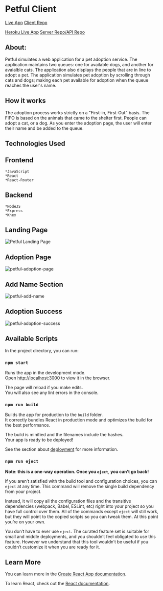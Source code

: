 # Petful Client
[Live App](https://petful-client-gamma.vercel.app)
[Client Repo](https://github.com/AngeloThinks/petful-client.git)

[Heroku Live App](https://pacific-chamber-02247.herokuapp.com)
[Server Repo/API Repo](https://github.com/AngeloThinks/petful-server.git)

## About:
Petful simulates a web application for a pet adoption service. The application maintains two queues: one for available dogs, and another for avaialble cats. The application also displays the people that are in line to adopt a pet. The application simulates pet adoption by scrolling through cats and dogs; making each pet available for adoption when the queue reaches the user's name. 

## How it works
The adoption process works strictly on a "First-in, First-Out" basis. The FIFO is based on the animals that came to the shelter first. People can adopt a cat, or a dog. As you enter the adoption page, the user will enter their name and be added to the queue. 

## Technologies Used
## Frontend
    *JavaScript
    *React
    *React-Router
## Backend
    *NodeJS
    *Express
    *Knex

## Landing Page
![Petful Landing Page](/screenshots/petful-landing-page.png)


## Adoption Page
![petful-adoption-page](/screenshots/petful-adoption-page.png)

## Add Name Section
![petful-add-name](/screenshots/petful-add-name.png)

## Adoption Success
![petful-adoption-success](/screenshots/petful-adoption-success.png)

## Available Scripts

In the project directory, you can run:

### `npm start`

Runs the app in the development mode.<br />
Open [http://localhost:3000](http://localhost:3000) to view it in the browser.

The page will reload if you make edits.<br />
You will also see any lint errors in the console.

### `npm run build`

Builds the app for production to the `build` folder.<br />
It correctly bundles React in production mode and optimizes the build for the best performance.

The build is minified and the filenames include the hashes.<br />
Your app is ready to be deployed!

See the section about [deployment](https://facebook.github.io/create-react-app/docs/deployment) for more information.

### `npm run eject`

**Note: this is a one-way operation. Once you `eject`, you can’t go back!**

If you aren’t satisfied with the build tool and configuration choices, you can `eject` at any time. This command will remove the single build dependency from your project.

Instead, it will copy all the configuration files and the transitive dependencies (webpack, Babel, ESLint, etc) right into your project so you have full control over them. All of the commands except `eject` will still work, but they will point to the copied scripts so you can tweak them. At this point you’re on your own.

You don’t have to ever use `eject`. The curated feature set is suitable for small and middle deployments, and you shouldn’t feel obligated to use this feature. However we understand that this tool wouldn’t be useful if you couldn’t customize it when you are ready for it.

## Learn More

You can learn more in the [Create React App documentation](https://facebook.github.io/create-react-app/docs/getting-started).

To learn React, check out the [React documentation](https://reactjs.org/).



